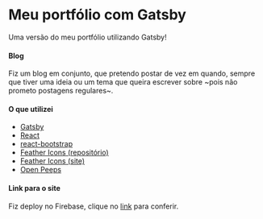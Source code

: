 # Meu portfólio com Gatsby
Uma versão do meu portfólio utilizando Gatsby!

#### Blog
Fiz um blog em conjunto, que pretendo postar de vez em quando, sempre que tiver uma ideia ou um tema que queira escrever sobre ~pois não prometo postagens regulares~.

#### O que utilizei
- [Gatsby](https://www.gatsbyjs.com/)
- [React](https://pt-br.reactjs.org/)
- [react-bootstrap](https://react-bootstrap.github.io/getting-started/introduction/)
- [Feather Icons (repositório)](https://github.com/feathericons/react-feather)
- [Feather Icons (site)](https://feathericons.com/)
- [Open Peeps](https://blush.design/collections/open-peeps)

#### Link para o site
Fiz deploy no Firebase, clique no [link](https://mariaeduardadeazevedo-5765a.firebaseapp.com/) para conferir.
